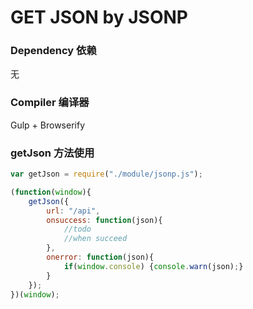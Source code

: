 # GET JSON by JSONP
### Dependency 依赖
无

### Compiler 编译器
Gulp + Browserify

### getJson 方法使用
```js
var getJson = require("./module/jsonp.js");

(function(window){
    getJson({
        url: "/api",
        onsuccess: function(json){
            //todo
            //when succeed
        },
        onerror: function(json){
            if(window.console) {console.warn(json);}
        }
    });
})(window);
```
